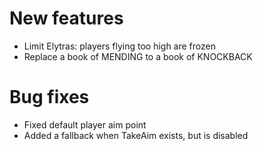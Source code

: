 # New features
* Limit Elytras: players flying too high are frozen
* Replace a book of MENDING to a book of KNOCKBACK 
# Bug fixes
* Fixed default player aim point 
* Added a fallback when TakeAim exists, but is disabled